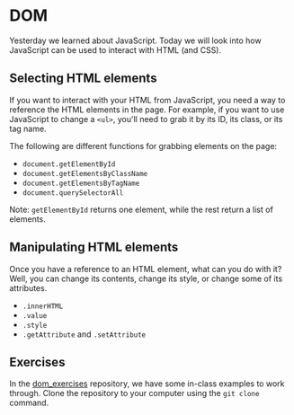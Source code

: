 # DOM

Yesterday we learned about JavaScript. Today we will look into how
JavaScript can be used to interact with HTML (and CSS).

## Selecting HTML elements

If you want to interact with your HTML from JavaScript, you need a way
to reference the HTML elements in the page. For example, if you want
to use JavaScript to change a `<ul>`, you'll need to grab it by its
ID, its class, or its tag name.

The following are different functions for grabbing elements on the
page:

- `document.getElementById`
- `document.getElementsByClassName`
- `document.getElementsByTagName`
- `document.querySelectorAll`

Note: `getElementById` returns one element, while the rest return a
list of elements.

## Manipulating HTML elements

Once you have a reference to an HTML element, what can you do with it?
Well, you can change its contents, change its style, or change some of
its attributes.

- `.innerHTML`
- `.value`
- `.style`
- `.getAttribute` and `.setAttribute`

## Exercises

In the [dom_exercises](https://github.com/wdi-sf-jan/dom_exercises)
repository, we have some in-class examples to work through. Clone the
repository to your computer using the `git clone` command.
